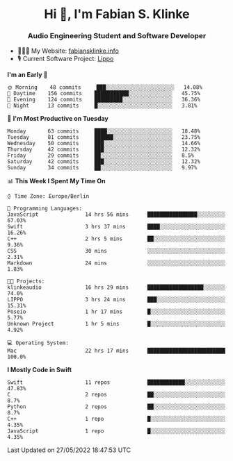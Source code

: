 <h1 align="center">Hi 👋, I'm Fabian S. Klinke</h1>
<h3 align="center">Audio Engineering Student and Software Developer</h3>

- 👨🏻‍💻 My Website: [fabiansklinke.info](https://fabiansklinke.info)
- 🎙 Current Software Project: [Lippo](https://klinkeaudio.com)

<!--START_SECTION:waka-->
**I'm an Early 🐤** 

```text
🌞 Morning    48 commits     ███░░░░░░░░░░░░░░░░░░░░░░   14.08% 
🌆 Daytime    156 commits    ███████████░░░░░░░░░░░░░░   45.75% 
🌃 Evening    124 commits    █████████░░░░░░░░░░░░░░░░   36.36% 
🌙 Night      13 commits     █░░░░░░░░░░░░░░░░░░░░░░░░   3.81%

```
📅 **I'm Most Productive on Tuesday** 

```text
Monday       63 commits     ████░░░░░░░░░░░░░░░░░░░░░   18.48% 
Tuesday      81 commits     ██████░░░░░░░░░░░░░░░░░░░   23.75% 
Wednesday    50 commits     ███░░░░░░░░░░░░░░░░░░░░░░   14.66% 
Thursday     42 commits     ███░░░░░░░░░░░░░░░░░░░░░░   12.32% 
Friday       29 commits     ██░░░░░░░░░░░░░░░░░░░░░░░   8.5% 
Saturday     42 commits     ███░░░░░░░░░░░░░░░░░░░░░░   12.32% 
Sunday       34 commits     ██░░░░░░░░░░░░░░░░░░░░░░░   9.97%

```


📊 **This Week I Spent My Time On** 

```text
⌚︎ Time Zone: Europe/Berlin

💬 Programming Languages: 
JavaScript               14 hrs 56 mins      ████████████████░░░░░░░░░   67.03% 
Swift                    3 hrs 37 mins       ████░░░░░░░░░░░░░░░░░░░░░   16.26% 
C++                      2 hrs 5 mins        ██░░░░░░░░░░░░░░░░░░░░░░░   9.36% 
CSS                      30 mins             ░░░░░░░░░░░░░░░░░░░░░░░░░   2.31% 
Markdown                 24 mins             ░░░░░░░░░░░░░░░░░░░░░░░░░   1.83%

🐱‍💻 Projects: 
klinkeaudio              16 hrs 29 mins      ██████████████████░░░░░░░   74.0% 
LIPPO                    3 hrs 24 mins       ███░░░░░░░░░░░░░░░░░░░░░░   15.31% 
Poseio                   1 hr 17 mins        █░░░░░░░░░░░░░░░░░░░░░░░░   5.77% 
Unknown Project          1 hr 5 mins         █░░░░░░░░░░░░░░░░░░░░░░░░   4.92%

💻 Operating System: 
Mac                      22 hrs 17 mins      █████████████████████████   100.0%

```

**I Mostly Code in Swift** 

```text
Swift                    11 repos            ████████████░░░░░░░░░░░░░   47.83% 
C                        2 repos             ██░░░░░░░░░░░░░░░░░░░░░░░   8.7% 
Python                   2 repos             ██░░░░░░░░░░░░░░░░░░░░░░░   8.7% 
C++                      1 repo              █░░░░░░░░░░░░░░░░░░░░░░░░   4.35% 
JavaScript               1 repo              █░░░░░░░░░░░░░░░░░░░░░░░░   4.35%

```



 Last Updated on 27/05/2022 18:47:53 UTC
<!--END_SECTION:waka-->
